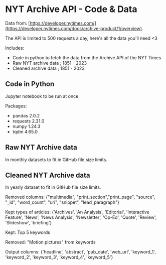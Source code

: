 # NYT Archive API - Code & Data

Data from: [https://developer.nytimes.com/](https://developer.nytimes.com/docs/archive-product/1/overview).

The API is limited to 500 requests a day, here's all the data you'll need <3

Includes: 
- Code in python to fetch the data from the Archive API of the NYT Times
- Raw NYT archive data ; 1851 - 2023
- Cleaned archive data ; 1851 - 2023 

## Code in Python

Jupyter notebook to be run at once.

Packages: 
- pandas                    2.0.2
- requests                  2.31.0 
- numpy                     1.24.3 
- tqdm                      4.65.0  

## Raw NYT Archive data

In monthly datasets to fit in GitHub file size limits.

## Cleaned NYT Archive data

In yearly dataset to fit in GitHub file size limits.

Removed columns: 
{"multimedia", "print_section","print_page", "source", "_id", "word_count", "uri", "snippet", "lead_paragraph"}

Kept types of articles:
{'Archives', 'An Analysis', 'Editorial', 'Interactive Feature', 'News', 'News Analysis', 'Newsletter', 'Op-Ed', 'Quote', 'Review', 'Slideshow', 'briefing'}

Kept: Top 5 keywords

Removed: "Motion pictures" from keywords

Output columns:
{'headline', 'abstract', 'pub_date', 'web_url', 'keyword_1', 'keyword_2', 'keyword_3', 'keyword_4', 'keyword_5'}



